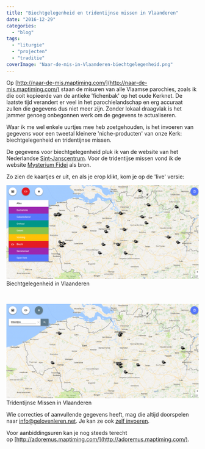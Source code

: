 ```yaml
---
title: "Biechtgelegenheid en tridentijnse missen in Vlaanderen"
date: "2016-12-29"
categories: 
  - "blog"
tags: 
  - "liturgie"
  - "projecten"
  - "traditie"
coverImage: "Naar-de-mis-in-Vlaanderen-biechtgelegenheid.png"
---
```


Op [http://naar-de-mis.maptiming.com/](http://naar-de-mis.maptiming.com/) staan de misuren van alle Vlaamse parochies, zoals ik die ooit kopieerde van de antieke 'fichenbak' op het oude Kerknet. De laatste tijd verandert er veel in het parochielandschap en erg accuraat zullen die gegevens dus niet meer zijn. Zonder lokaal draagvlak is het jammer genoeg onbegonnen werk om de gegevens te actualiseren.

Waar ik me wel enkele uurtjes mee heb zoetgehouden, is het invoeren van gegevens voor een tweetal kleinere 'niche-producten' van onze Kerk: biechtgelegenheid en tridentijnse missen.

De gegevens voor biechtgelegenheid pluk ik van de website van het Nederlandse [Sint-Janscentrum](http://sint-janscentrum.nl/index.php?p=biecht). Voor de tridentijse missen vond ik de website [Mysterium Fidei](http://tridentijnsemis.blogspot.be/) als bron.

Zo zien de kaartjes er uit, en als je erop klikt, kom je op de 'live' versie:

[![](images/Naar-de-mis-in-Vlaanderen-biechtgelegenheid-1024x501.png)](http://naar-de-mis.maptiming.com/50.973188,4.087053,9z,676px/all/biecht) Biechtgelegenheid in Vlaanderen

 

[![](images/Naar-de-mis-in-Vlaanderen-tridentijns-1024x501.png)](http://naar-de-mis.maptiming.com/50.973188,4.087053,9z,676px/all/hash/tridentijns) Tridentijnse Missen in Vlaanderen

Wie correcties of aanvullende gegevens heeft, mag die altijd doorspelen naar [info@gelovenleren.net](mailto:info@gelovenleren.net). Je kan ze ook [zelf invoeren](http://www.maptiming.com/nl/category/help-nl/).

Voor aanbiddingsuren kan je nog steeds terecht op [http://adoremus.maptiming.com/](http://adoremus.maptiming.com/).
